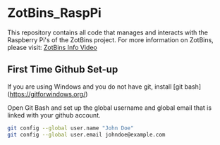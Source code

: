 # ZotBins_RaspPi
This repository contains all code that manages and interacts with the Raspberry Pi's of the ZotBins project. For more information on ZotBins, please visit: [ZotBins Info Video](tinyurl.com/zotbins)

## First Time Github Set-up
If you are using Windows and you do not have git, install [git bash] (https://gitforwindows.org/)

Open Git Bash and set up the global username and global email that is linked with your github account. 

```sh
git config --global user.name "John Doe"
git config --global user.email johndoe@example.com
```
